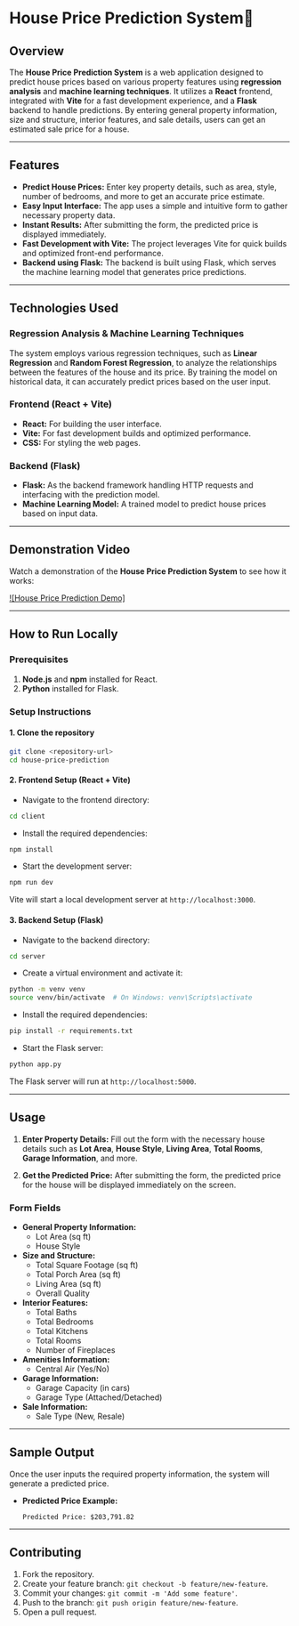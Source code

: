 # **House Price Prediction System**🏡 

## **Overview**

The **House Price Prediction System** is a web application designed to predict house prices based on various property features using **regression analysis** and **machine learning techniques**. It utilizes a **React** frontend, integrated with **Vite** for a fast development experience, and a **Flask** backend to handle predictions. By entering general property information, size and structure, interior features, and sale details, users can get an estimated sale price for a house.

---

## **Features**

- **Predict House Prices:** Enter key property details, such as area, style, number of bedrooms, and more to get an accurate price estimate.
- **Easy Input Interface:** The app uses a simple and intuitive form to gather necessary property data.
- **Instant Results:** After submitting the form, the predicted price is displayed immediately.
- **Fast Development with Vite:** The project leverages Vite for quick builds and optimized front-end performance.
- **Backend using Flask:** The backend is built using Flask, which serves the machine learning model that generates price predictions.

---

## **Technologies Used**

### **Regression Analysis & Machine Learning Techniques**
The system employs various regression techniques, such as **Linear Regression** and **Random Forest Regression**, to analyze the relationships between the features of the house and its price. By training the model on historical data, it can accurately predict prices based on the user input.

### **Frontend (React + Vite)**
- **React:** For building the user interface.
- **Vite:** For fast development builds and optimized performance.
- **CSS:** For styling the web pages.

### **Backend (Flask)**
- **Flask:** As the backend framework handling HTTP requests and interfacing with the prediction model.
- **Machine Learning Model:** A trained model to predict house prices based on input data.

---

## **Demonstration Video**

Watch a demonstration of the **House Price Prediction System** to see how it works:

[![House Price Prediction Demo]](https://1drv.ms/v/s!AtI3eMBieNF5mOc6GyFvkjbZTGqinA?e=OeOeZt)


---

## **How to Run Locally**

### **Prerequisites**

1. **Node.js** and **npm** installed for React.
2. **Python** installed for Flask.

### **Setup Instructions**

#### **1. Clone the repository**
```bash
git clone <repository-url>
cd house-price-prediction
```

#### **2. Frontend Setup (React + Vite)**

- Navigate to the frontend directory:

```bash
cd client
```

- Install the required dependencies:

```bash
npm install
```

- Start the development server:

```bash
npm run dev
```

Vite will start a local development server at `http://localhost:3000`.

#### **3. Backend Setup (Flask)**

- Navigate to the backend directory:

```bash
cd server
```

- Create a virtual environment and activate it:

```bash
python -m venv venv
source venv/bin/activate  # On Windows: venv\Scripts\activate
```

- Install the required dependencies:

```bash
pip install -r requirements.txt
```

- Start the Flask server:

```bash
python app.py
```

The Flask server will run at `http://localhost:5000`.

---

## **Usage**

1. **Enter Property Details:**
   Fill out the form with the necessary house details such as **Lot Area**, **House Style**, **Living Area**, **Total Rooms**, **Garage Information**, and more.

2. **Get the Predicted Price:**
   After submitting the form, the predicted price for the house will be displayed immediately on the screen.

### **Form Fields**

- **General Property Information:**
  - Lot Area (sq ft)
  - House Style
- **Size and Structure:**
  - Total Square Footage (sq ft)
  - Total Porch Area (sq ft)
  - Living Area (sq ft)
  - Overall Quality
- **Interior Features:**
  - Total Baths
  - Total Bedrooms
  - Total Kitchens
  - Total Rooms
  - Number of Fireplaces
- **Amenities Information:**
  - Central Air (Yes/No)
- **Garage Information:**
  - Garage Capacity (in cars)
  - Garage Type (Attached/Detached)
- **Sale Information:**
  - Sale Type (New, Resale)

---

## **Sample Output**

Once the user inputs the required property information, the system will generate a predicted price.

- **Predicted Price Example:**
  ```
  Predicted Price: $203,791.82
  ```

---

## **Contributing**

1. Fork the repository.
2. Create your feature branch: `git checkout -b feature/new-feature`.
3. Commit your changes: `git commit -m 'Add some feature'`.
4. Push to the branch: `git push origin feature/new-feature`.
5. Open a pull request.

